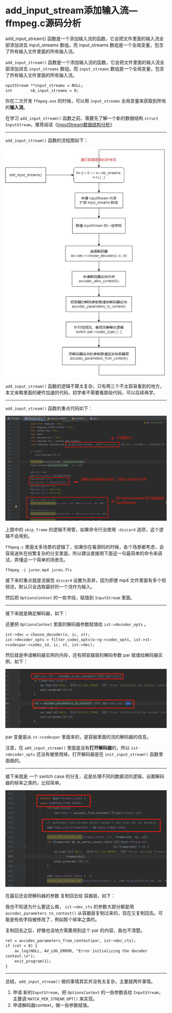 # add_input_stream添加输入流—ffmpeg.c源码分析

<div id="meta-description---">add_input_stream() 函数是一个添加输入流的函数，它会把文件里面的输入流全部添加进去 input_streams 数组。而 input_streams 数组是一个全局变量，包含了所有输入文件里面的所有输入流。</div>

`add_input_stream()` 函数是一个添加输入流的函数，它会把文件里面的输入流全部添加进去 `input_streams` 数组。而 `input_streams` 数组是一个全局变量，包含了所有输入文件里面的所有输入流。

```
nputStream **input_streams = NULL;
int        nb_input_streams = 0;
```

你在二次开发 `ffmpeg.exe` 的时候，可以用 `input_streams` 全局变量来获取到所有的**输入流**。

在学习 `add_input_stream()` 函数之前，需要先了解一个新的数据结构 `struct InputStream`，推荐阅读《[InputStream数据结构分析](https://ffmpeg.xianwaizhiyin.net/ffmpeg/struct_inputstream.html)》

---

`add_input_stream()` 函数的流程图如下：

![1-1](add_input_stream\1-1.jpg)

`add_input_stream()` 函数的逻辑不算太复杂，只有两三个不太容易看到的地方，本文省略里面的硬件加速的代码，初学者不需要看那段代码，可以后续再学。

----

`add_input_stream()` 函数的重点代码如下：

![1-2](add_input_stream\1-2.png)

上图中的 `skip_frame` 的逻辑不用管，如果命令行没使用 `-discard` 选项，这个逻辑不会用到。

`ffmpeg.c` 里面太多场景的逻辑了，如果你在看源码的时候，各个场景都考虑，会容易迷失在纷繁复杂的分支里面，所以建议直接用下面这一句最简单的命令来调试，弄懂这一个简单的场景先。

```
ffmpeg -i juren.mp4 juren.flv
```

接下来的重点就是流属性 `discard` 设置为丢弃，因为即便 mp4 文件里面有多个视频流，默认只会选取最好的一个流作为输入。

然后把 `OptionsContext` 的一些字段，赋值到 `InputStream` 里面。

---

接下来就是确定解码器，如下：

还要把 `OptionsContext` 里面的解码器参数赋值给 `ist->decoder_opts` 。

```
ist->dec = choose_decoder(o, ic, st);
ist->decoder_opts = filter_codec_opts(o->g->codec_opts, ist->st->codecpar->codec_id, ic, st, ist->dec);

```

然后就是申请解码器实例的内存，还有把容器层的解码参数 par 赋值给解码器实例，如下：

![1-3](add_input_stream\1-3.png)

par 变量是从 `st->codecpar` 里面来的，是容器里面的流的解码器的信息。

注意，在 `add_input_stream()` 里面是没有**打开解码器**的，所以  `ist->decoder_opts`  还没有被使用掉。打开解码器是在 `init_input_stream()` 函数里面做的。

---

接下来就是 一个 switch case 的分支，这是处理不同的数据流的逻辑，设置解码器的帧率之类的，比较简单。

![1-4](add_input_stream\1-4.png)

在最后还会把解码器的参数 复制回去给 容器层，如下：

我也不知道为什么要这么做， `ist->dec_ctx` 的参数大部分都是用 `avcodec_parameters_to_context()` 从容器层复制过来的，现在又复制回去。可能是有些字段被修改了，例如那个帧率之类的。

复制回去之后，好像也没地方需要用到这个 par 的内容，我也不清楚。

```
ret = avcodec_parameters_from_context(par, ist->dec_ctx);
if (ret < 0) {
    av_log(NULL, AV_LOG_ERROR, "Error initializing the decoder context.\n");
    exit_program(1);
}
```

---

总结，`add_input_stream()` 做的事情其实并没有太复杂，主要就两件事情。

1. 申请 新的`InputStream`，把 `OptionsContext` 的一些参数丢给 `InputStream`，主要调 `MATCH_PER_STREAM_OPT()` 来实现。
2. 申请解码器context，做一些参数赋值。



